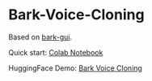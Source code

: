 # Bark-Voice-Cloning

Based on [bark-gui](https://github.com/C0untFloyd/bark-gui).

Quick start: [Colab Notebook](https://github.com/KevinWang676/Bark-Voice-Cloning/blob/main/Bark_Voice_Cloning.ipynb)

HuggingFace Demo: [Bark Voice Cloning](https://huggingface.co/spaces/kevinwang676/Bark-Voice-Cloning)
